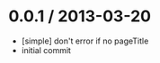 
0.0.1 / 2013-03-20 
==================

  * [simple] don't error if no pageTitle
  * initial commit
